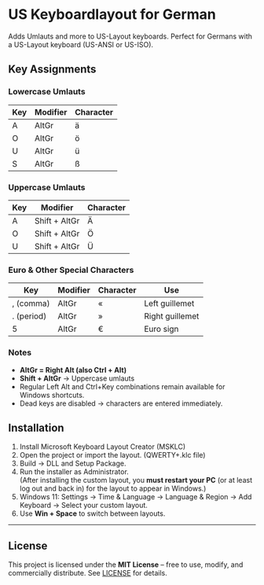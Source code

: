 # US Keyboardlayout for German
Adds Umlauts and more to US-Layout keyboards. Perfect for Germans with a US-Layout keyboard (US-ANSI or US-ISO).

## Key Assignments

### Lowercase Umlauts
| Key | Modifier | Character |
|-----|----------|-----------|
| A   | AltGr    | ä         |
| O   | AltGr    | ö         |
| U   | AltGr    | ü         |
| S   | AltGr    | ß         |

### Uppercase Umlauts
| Key | Modifier        | Character |
|-----|----------------|-----------|
| A   | Shift + AltGr   | Ä         |
| O   | Shift + AltGr   | Ö         |
| U   | Shift + AltGr   | Ü         |

### Euro & Other Special Characters
| Key       | Modifier | Character | Use             |
|-----------|----------|-----------|-----------------|
| , (comma) | AltGr    | «         | Left guillemet  |
| . (period)| AltGr    | »         | Right guillemet |
| 5         | AltGr    | €         | Euro sign       |

### Notes
- **AltGr = Right Alt (also Ctrl + Alt)**  
- **Shift + AltGr** → Uppercase umlauts  
- Regular Left Alt and Ctrl+Key combinations remain available for Windows shortcuts.  
- Dead keys are disabled → characters are entered immediately.

## Installation

1. Install Microsoft Keyboard Layout Creator (MSKLC)
2. Open the project or import the layout. (QWERTY+.klc file)  
3. Build → DLL and Setup Package.  
4. Run the installer as Administrator.  
(After installing the custom layout, you **must restart your PC** (or at least log out and back in) for the layout to appear in Windows.)
5. Windows 11: Settings → Time & Language → Language & Region → Add Keyboard → Select your custom layout.  
6. Use **Win + Space** to switch between layouts.

---

## License

This project is licensed under the **MIT License** – free to use, modify, and commercially distribute. See [LICENSE](LICENSE) for details.
